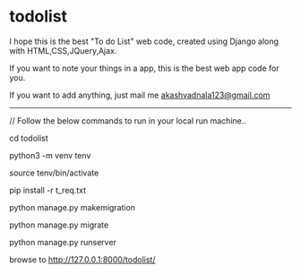 # todolist

I hope this is the best "To do List" web code, created using Django along with HTML,CSS,JQuery,Ajax.

If you want to note your things in a app, this is the best web app code for you.

If you want to add anything, just mail me akashvadnala123@gmail.com


*******************************************************************************

// Follow the below commands to run in your local run machine..

cd todolist

python3 -m venv tenv

source tenv/bin/activate

pip install -r t_req.txt

python manage.py makemigration

python manage.py migrate

python manage.py runserver

browse to http://127.0.0.1:8000/todolist/
